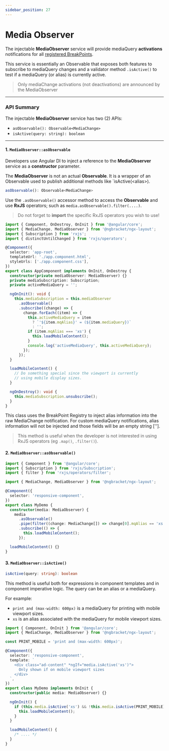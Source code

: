 ```yaml
---
sidebar_position: 27
---
```


# Media Observer

The injectable **MediaObserver** service will provide mediaQuery **activations** notifications for all
[registered BreakPoints](https://github.com/ngbracket/ngx-layout/wiki/Custom-Breakpoints).

This service is essentially an Observable that exposes both features to subscribe to mediaQuery
changes and a validator method `.isActive()` to test if a mediaQuery (or alias) is
currently active.

> Only mediaChange activations (not deactivations) are announced by the MediaObserver

---

### API Summary

The injectable **MediaObserver** service has two (2) APIs:

- `asObservable(): Observable<MediaChange>`
- `isActive(query: string): boolean`

---

#### 1. **`MediaObserver::asObservable`**

Developers use Angular DI to inject a reference to the **MediaObserver** service as a **constructor** parameter.

The **MediaObserver** is not an actual **Observable**. It is a wrapper of an Observable used to publish additional methods like `isActive(&lt;alias&gt;).

```typescript
asObservable(): Observable<MediaChange>
```

Use the `.asObservable()` accessor method to access the **Observable** and use **RxJS** operators; such as `media.asObservable().filter(....)`.

> Do not forget to **import** the specific RxJS operators you wish to use!

```typescript
import { Component, OnDestroy, OnInit } from '@angular/core';
import { MediaChange, MediaObserver } from '@ngbracket/ngx-layout';
import { Subscription } from 'rxjs';
import { distinctUntilChanged } from 'rxjs/operators';

@Component({
  selector: 'app-root',
  templateUrl: './app.component.html',
  styleUrls: ['./app.component.css'],
})
export class AppComponent implements OnInit, OnDestroy {
  constructor(private mediaObserver: MediaObserver) {}
  private mediaSubscription: Subscription;
  private activeMediaQuery = '';

  ngOnInit(): void {
    this.mediaSubscription = this.mediaObserver
      .asObservable()
      .subscribe((change) => {
        change.forEach((item) => {
          this.activeMediaQuery = item
            ? `'${item.mqAlias}' = (${item.mediaQuery})`
            : '';
          if (item.mqAlias === 'xs') {
            this.loadMobileContent();
          }
          console.log('activeMediaQuery', this.activeMediaQuery);
        });
      });
  }

  loadMobileContent() {
    // Do something special since the viewport is currently
    // using mobile display sizes.
  }

  ngOnDestroy(): void {
    this.mediaSubscription.unsubscribe();
  }
}
```

This class uses the BreakPoint Registry to inject alias information into the raw MediaChange
notification. For custom mediaQuery notifications, alias information will not be injected and
those fields will be an empty string [''].

> This method is useful when the developer is not interested in using RxJS operators (eg `.map()`, `.filter()`).

#### 2. **`MediaObserver::asObservable()`**

```typescript
import { Component } from '@angular/core';
import { Subscription } from 'rxjs/Subscription';
import { filter } from 'rxjs/operators/filter';

import { MediaChange, MediaObserver } from '@ngbracket/ngx-layout';

@Component({
  selector: 'responsive-component',
})
export class MyDemo {
  constructor(media: MediaObserver) {
    media
      .asObservable()
      .pipe(filter((change: MediaChange[]) => change[0].mqAlias == 'xs'))
      .subscribe(() => {
        this.loadMobileContent();
      });

  loadMobileContent() {}
}
```

#### 3. **`MediaObserver::isActive()`**

```typescript
isActive(query: string): boolean
```

This method is useful both for expressions in component templates and in component imperative logic. The query can be an alias or a mediaQuery.

For example:

- `print and (max-width: 600px)` is a mediaQuery for printing with mobile viewport sizes.
- `xs` is an alias associated with the mediaQuery for mobile viewport sizes.

```typescript
import { Component, OnInit } from '@angular/core';
import { MediaChange, MediaObserver } from '@ngbracket/ngx-layout';

const PRINT_MOBILE = 'print and (max-width: 600px)';

@Component({
  selector: 'responsive-component',
  template: `
    <div class="ad-content" *ngIf="media.isActive('xs')">
      Only shown if on mobile viewport sizes
    </div>
  `,
})
export class MyDemo implements OnInit {
  constructor(public media: MediaObserver) {}

  ngOnInit() {
    if (this.media.isActive('xs') && !this.media.isActive(PRINT_MOBILE)) {
      this.loadMobileContent();
    }
  }

  loadMobileContent() {
    /* .... */
  }
}
```
